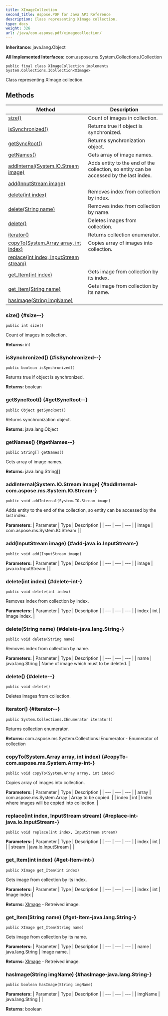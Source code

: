 ```yaml
---
title: XImageCollection
second_title: Aspose.PDF for Java API Reference
description: Class representing XImage collection.
type: docs
weight: 326
url: /java/com.aspose.pdf/ximagecollection/
---
```

**Inheritance:**
java.lang.Object

**All Implemented Interfaces:**
com.aspose.ms.System.Collections.ICollection
```
public final class XImageCollection implements System.Collections.ICollection<XImage>
```

Class representing XImage collection.
## Methods

| Method | Description |
| --- | --- |
| [size()](#size--) | Count of images in collection. |
| [isSynchronized()](#isSynchronized--) | Returns true if object is synchronized. |
| [getSyncRoot()](#getSyncRoot--) | Returns synchronization object. |
| [getNames()](#getNames--) | Gets array of image names. |
| [addInternal(System.IO.Stream image)](#addInternal-com.aspose.ms.System.IO.Stream-) | Adds entity to the end of the collection, so entity can be accessed by the last index. |
| [add(InputStream image)](#add-java.io.InputStream-) |  |
| [delete(int index)](#delete-int-) | Removes index from collection by index. |
| [delete(String name)](#delete-java.lang.String-) | Removes index from collection by name. |
| [delete()](#delete--) | Deletes images from collection. |
| [iterator()](#iterator--) | Returns collection enumerator. |
| [copyTo(System.Array array, int index)](#copyTo-com.aspose.ms.System.Array-int-) | Copies array of images into collection. |
| [replace(int index, InputStream stream)](#replace-int-java.io.InputStream-) |  |
| [get_Item(int index)](#get-Item-int-) | Gets image from collection by its index. |
| [get_Item(String name)](#get-Item-java.lang.String-) | Gets image from collection by its name. |
| [hasImage(String imgName)](#hasImage-java.lang.String-) |  |
### size() {#size--}
```
public int size()
```


Count of images in collection.

**Returns:**
int
### isSynchronized() {#isSynchronized--}
```
public boolean isSynchronized()
```


Returns true if object is synchronized.

**Returns:**
boolean
### getSyncRoot() {#getSyncRoot--}
```
public Object getSyncRoot()
```


Returns synchronization object.

**Returns:**
java.lang.Object
### getNames() {#getNames--}
```
public String[] getNames()
```


Gets array of image names.

**Returns:**
java.lang.String[]
### addInternal(System.IO.Stream image) {#addInternal-com.aspose.ms.System.IO.Stream-}
```
public void addInternal(System.IO.Stream image)
```


Adds entity to the end of the collection, so entity can be accessed by the last index.

**Parameters:**
| Parameter | Type | Description |
| --- | --- | --- |
| image | com.aspose.ms.System.IO.Stream |  |

### add(InputStream image) {#add-java.io.InputStream-}
```
public void add(InputStream image)
```




**Parameters:**
| Parameter | Type | Description |
| --- | --- | --- |
| image | java.io.InputStream |  |

### delete(int index) {#delete-int-}
```
public void delete(int index)
```


Removes index from collection by index.

**Parameters:**
| Parameter | Type | Description |
| --- | --- | --- |
| index | int | Image index. |

### delete(String name) {#delete-java.lang.String-}
```
public void delete(String name)
```


Removes index from collection by name.

**Parameters:**
| Parameter | Type | Description |
| --- | --- | --- |
| name | java.lang.String | Name of image which must to be deleted. |

### delete() {#delete--}
```
public void delete()
```


Deletes images from collection.

### iterator() {#iterator--}
```
public System.Collections.IEnumerator iterator()
```


Returns collection enumerator.

**Returns:**
com.aspose.ms.System.Collections.IEnumerator - Enumerator of collection
### copyTo(System.Array array, int index) {#copyTo-com.aspose.ms.System.Array-int-}
```
public void copyTo(System.Array array, int index)
```


Copies array of images into collection.

**Parameters:**
| Parameter | Type | Description |
| --- | --- | --- |
| array | com.aspose.ms.System.Array | Array to be copied. |
| index | int | Index where images will be copied into collection. |

### replace(int index, InputStream stream) {#replace-int-java.io.InputStream-}
```
public void replace(int index, InputStream stream)
```




**Parameters:**
| Parameter | Type | Description |
| --- | --- | --- |
| index | int |  |
| stream | java.io.InputStream |  |

### get_Item(int index) {#get-Item-int-}
```
public XImage get_Item(int index)
```


Gets image from collection by its index.

**Parameters:**
| Parameter | Type | Description |
| --- | --- | --- |
| index | int | Image index |

**Returns:**
[XImage](../../com.aspose.pdf/ximage) - Retreived image.
### get_Item(String name) {#get-Item-java.lang.String-}
```
public XImage get_Item(String name)
```


Gets image from collection by its name.

**Parameters:**
| Parameter | Type | Description |
| --- | --- | --- |
| name | java.lang.String | Image name. |

**Returns:**
[XImage](../../com.aspose.pdf/ximage) - Retreived image.
### hasImage(String imgName) {#hasImage-java.lang.String-}
```
public boolean hasImage(String imgName)
```




**Parameters:**
| Parameter | Type | Description |
| --- | --- | --- |
| imgName | java.lang.String |  |

**Returns:**
boolean
